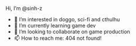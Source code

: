 Hi, I’m @sinh-z
- 👀 I’m interested in doggo, sci-fi and cthulhu
- 🌱 I’m currently learning game dev 
- 💞️ I’m looking to collaborate on game production
- 📫 How to reach me: 404 not found!

<!---
sinh-z/sinh-z is a ✨ special ✨ repository because its `README.md` (this file) appears on your GitHub profile.
You can click the Preview link to take a look at your changes.
--->
